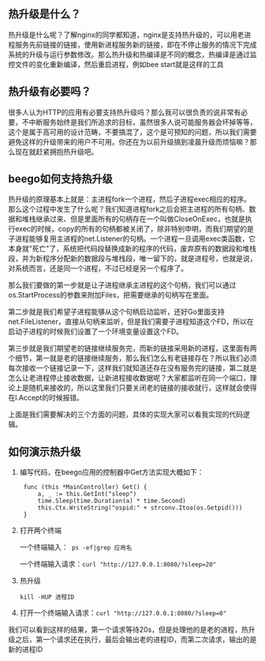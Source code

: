 ## 热升级是什么？

热升级是什么呢？了解nginx的同学都知道，nginx是支持热升级的，可以用老进程服务先前链接的链接，使用新进程服务新的链接，即在不停止服务的情况下完成系统的升级与运行参数修改。那么热升级和热编译是不同的概念，热编译是通过监控文件的变化重新编译，然后重启进程，例如bee start就是这样的工具

## 热升级有必要吗？

很多人认为HTTP的应用有必要支持热升级吗？那么我可以很负责的说非常有必要，不中断服务始终是我们所追求的目标，虽然很多人说可能服务器会坏掉等等，这个是属于高可用的设计范畴，不要搞混了，这个是可预知的问题，所以我们需要避免这样的升级带来的用户不可用。你还在为以前升级搞到凌晨升级而烦恼嘛？那么现在就赶紧拥抱热升级吧。

## beego如何支持热升级
热升级的原理基本上就是：主进程fork一个进程，然后子进程exec相应的程序。那么这个过程中发生了什么呢？我们知道进程fork之后会把主进程的所有句柄、数据和堆栈继承过来、但是里面所有的句柄存在一个叫做CloseOnExec，也就是执行exec的时候，copy的所有的句柄都被关闭了，除非特别申明，而我们期望的是子进程能够复用主进程的net.Listener的句柄。一个进程一旦调用exec类函数，它本身就"死亡"了，系统把代码段替换成新的程序的代码，废弃原有的数据段和堆栈段，并为新程序分配新的数据段与堆栈段，唯一留下的，就是进程号，也就是说，对系统而言，还是同一个进程，不过已经是另一个程序了。

那么我们要做的第一步就是让子进程继承主进程的这个句柄，我们可以通过os.StartProcess的参数来附加Files，把需要继承的句柄写在里面。

第二步就是我们希望子进程能够从这个句柄启动监听，还好Go里面支持net.FileListener，直接从句柄来监听，但是我们需要子进程知道这个FD，所以在启动子进程的时候我们设置了一个环境变量设置这个FD。

第三步就是我们期望老的链接继续服务完，而新的链接采用新的进程，这里面有两个细节，第一就是老的链接继续服务，那么我们怎么有老链接存在？所以我们必须每次接收一个链接记录一下，这样我们就知道还存在没有服务完的链接，第二就是怎么让老进程停止接收数据，让新进程接收数据呢？大家都监听在同一个端口，理论上是随机来接收的，所以这里我们只要关闭老的链接的接收就行，这样就会使得在l.Accept的时候报错。

上面是我们需要解决的三个方面的问题，具体的实现大家可以看我实现的代码逻辑。

## 如何演示热升级

1. 编写代码，在beego应用的控制器中Get方法实现大概如下：

		func (this *MainController) Get() {
			a, _ := this.GetInt("sleep")
			time.Sleep(time.Duration(a) * time.Second)
			this.Ctx.WriteString("ospid:" + strconv.Itoa(os.Getpid()))
		}

2. 打开两个终端
   
	一个终端输入：` ps -ef|grep 应用名`
	
	一个终端输入请求：`curl "http://127.0.0.1:8080/?sleep=20"`
	
3. 	热升级

	`kill -HUP 进程ID`
	
4. 打开一个终端输入请求：`curl "http://127.0.0.1:8080/?sleep=0"`	

我们可以看到这样的结果，第一个请求等待20s，但是处理他的是老的进程，热升级之后，第一个请求还在执行，最后会输出老的进程ID，而第二次请求，输出的是新的进程ID